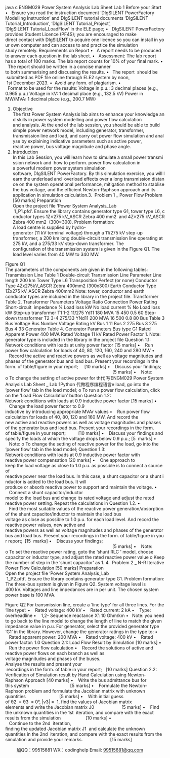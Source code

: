 java c
ENGM029 
Power System Analysis 
Lab Sheet   Lab 1 
Before your Start 
•   Ensure you read the instruction document ‘DIgSILENT PowerFactory Modelling Instruction’ and DIgSILENT tutorial documents ‘DIgSILENT Tutorial_Introduction’, ‘DIgSILENT Tutorial_Project’, ‘DIgSILENT Tutorial_LoadFlow’ in the ELE page;
•   DIgSILENT PowerFactory provides Student Licence (PF4S); you are encouraged to make direct contact with DIgSILENT to acquire one licence so you can install in your own computer and can access to and practice the simulation study remotely.
Requirements on Report 
•   A report needs to be produced to answer each question in the lab sheet.
•   Assessment: The lab report has a total of 100 marks. The lab report counts for 10% of your final mark.
•   The report should be written in a concise manner to both summarising and discussing the results.
•   The report  should be  submitted as PDF file online through ELE2 system by noon,  1st December 2023.
•  Avoid any form. of plagiarism.
•   Format to be used for the results:
Voltage in p.u.: 
3 decimal places 
(e.g., 0.965 p.u.) 
Voltage in kV: 
1 decimal place 
(e.g., 132.5 kV) 
Power in MW/MVA: 
1 decimal place (e.g., 200.7 MW) 
1. Objective The first Power System Analysis lab aims to enhance your knowledge and skills in power system modelling and power flow calculation and analysis. At the end of the lab session, you should be able to build simple power network model, including generator, transformer, transmission line and load, and carry out power flow simulation and analyse by explaining indicative parameters such as active power, reactive power, bus voltage magnitude and phase angle.
2. Introduction In this Lab Session, you will learn how to simulate a small power transmission network and  how to perform. power flow calculation in a powerful modern power system simulation software, DIgSILENT PowerFactory. By this simulation exercise, you will learn the underload and  overload effects over a long transmission distance on the system operational performance, mitigation method to stablise the bus voltage, and the efficient Newton-Raphson approach and its application in simulation calculation.3.  Problem 1 _ Power Flow Problem [50 marks]
Preparation Open the project file ‘Power System Analysis_Lab  1_P1.pfd’. Ensure the library contains generator type G1, tower type L6, conductor types 1Z×275 kV_ASCR Zebra 400 mm2  and 4Z×275 kV_ASCR Zebra 400 mm2  (300×300).
Problem formation: A load centre is supplied by hydro-generator (11 kV terminal voltage) through a 11/275 kV step-up transformer, a 200 km long double-circuit transmission line operating at 275 kV, and a 275/33 kV step-down transformer. The configuration of the transmission system is given in the Figure Q1. The load level varies from 40 MW to 340 MW.

Figure Q1 
The parameters of the components are given in the following tables:
Transmission Line 
Table 1 Double-circuit Transmission Line Parameter Line length 200 km Tower Type L6 Transposition Perfect (or none) Conductor Type 4Zx275kV_ASCR Zebra 400mm2 (300x300) Earth Conductor Type 1Zx275 kV_ASCR Zebra 400mm2 
Note: tower, conductor and earth conductor types are included in the library in the project file. Transformer 
Table 2. Transformer Parameters 
Voltage Ratio Connection Power Rating Short-circuit  impedance % Load loss kW No load current % No Load loss kW Step-up transformer T1 1-2 11/275 Yd11 180 MVA 15 450 0.5 60 Step-down transformer T2 3-4 275/33 YNd11 200 MVA 16 500 0.8 80 
Bus 
Table 3 Bus Voltage Bus Number Voltage Rating kV Bus 1 11 Bus 2 275 Bus 3 275 Bus 4 33 
Generator 
Table 4. Generator Parameters Bus type G1 Rated Apparent Power 400 MVA Rated Voltage 11 kV Rated Power Factor 1. 
Note: generator type is included in the library in the project file
Question 1.1: Network conditions with loads at unity power factor [15 marks]
•    Run power flow calculation for loads of 40, 80, 120, 160, 240 and 280 MW
•    Record the active and reactive powers as well as voltage magnitudes and phases of
the generator bus and load bus. Present your recordings in the form. of table/figure in your report;     [10 marks]
•    Discuss your findings;                                                                                       [5 marks]
•    Note:
o To change the setting of active power for th代 写ENGM029 Power System Analysis Lab Sheet _ Lab 1Python
代做程序编程语言e load, go into the ‘power flow’ tab in the load model;
o To run a power flow calculation, click on the ‘Load Flow Calculation’ button
Question 1.2: Network conditions with loads at 0.9 inductive power factor [15 marks]
•    Change the load power factor to 0.9 inductive by introducing appropriate MVAr values
•    Run power flow calculation for loads of 40, 80, 120 and 160 MW. And record the
new active and reactive powers as well as voltage magnitudes and phases of the
generator bus and load bus. Present your recordings in the form. of table/figure in your report;          [10 marks]
•    Discuss your findings and specify the loads at which the voltage drops below 0.9 p.u.; [5  marks]
•    Note:
o To change the setting of reactive power for the load, go into the ‘power flow’ tab in the load model;
Question 1.3: Network conditions with loads at 0.9 inductive power factor with reactive power compensation [20 marks]
•    One approach to keep the load voltage as close to 1.0 p.u. as possible is to connect a source of reactive power near the load bus. In this case, a shunt capacitor or a shunt inductor is added to the load bus. It will produce or absorb reactive power to support and maintain the voltage.
•    Connect a shunt capacitor/inductor model to the load bus and change its rated voltage and adjust the rated reactive power setting. Repeat the calculations in Question 1.2.
•    Find the most suitable values of the reactive power generation/absorption of the shunt capacitor/inductor to maintain the load bus voltage as close as possible to 1.0 p.u. for each load level. And record the reactive power values, new active and reactive powers as well as voltage magnitudes and phases of the generator bus and load bus. Present your recordings in the form. of table/figure in your report;  [15  marks]
•    Discuss your findings;                                                                                       [5 marks]
•    Note:
o To set the reactive power rating, goto the ‘shunt RLC ’ model, choose capacitor or inductor type, and adjust the rated reactive power value
o Keep the number of step in the ‘shunt capacitor’ as 1.
4.  Problem 2 _ N-R Iterative Power Flow Calculation [50 marks] 
Preparation
Open the project file ‘Power System Analysis_Lab  1_P2.pfd’. Ensure the library contains generator type G1.
Problem formation:
The three-bus system is given in Figure Q2. System voltage level is 400 kV. Voltages and line impedances are in per unit. The chosen system power base is 100 MVA. 

Figure Q2 
For transmission line, create a ‘line type’ for all three lines. For the ‘line type’:
•    Rated voltage: 400 kV
•    Rated current: 2 kA
•    Type: overheadline
•    1,2- Sequence reactance X’: 10 Ohm/km
•   Note: you need to go back to the line model to change the length of line to match the given impedance value in p.u.
For generator, select the provided generator type ‘G1’ in the library. However, change the generator ratings in the type to:
•    Rated apparent power: 200 MVA
•    Rated voltage: 400 kV
•    Rated power factor: 1.0
Question 2.1: Load Flow Result by Simulation [10 marks]
•    Run the power flow calculation
•    Record the solutions of active and reactive power flows on each branch as well as voltage magnitudes and phases of the buses. Analyse the results and present your  recordings in the form. of table in your report;   [10 marks]
Question 2.2: Verification of Simulation result by Hand Calculation using Newton-Raphson Approach [40 marks]
•    Write the bus admittance bus for this system                                 [5 marks]
•    Formulate the Newton-Raphson problem and formulate the Jacobian matrix with unknown quantities                           [5 marks]
•    With initial guess of θ2  = θ3  = 0°, |v3| =  1, find the values of Jacobian matrix elements and write the Jacobian matrix J0                      [5 marks]
•    Find the unknown quantities in the 1st  iteration, and compare with the exact results from the simulation                    [10 marks]
•    Continue to the 2nd  iteration, finding the updated Jacobian matrix J1  and calculate the unknown quantities in the 2nd  iteration, and compare with the exact results from the simulation and provide your remarks.                      [15 marks]

         
加QQ：99515681  WX：codinghelp  Email: 99515681@qq.com
